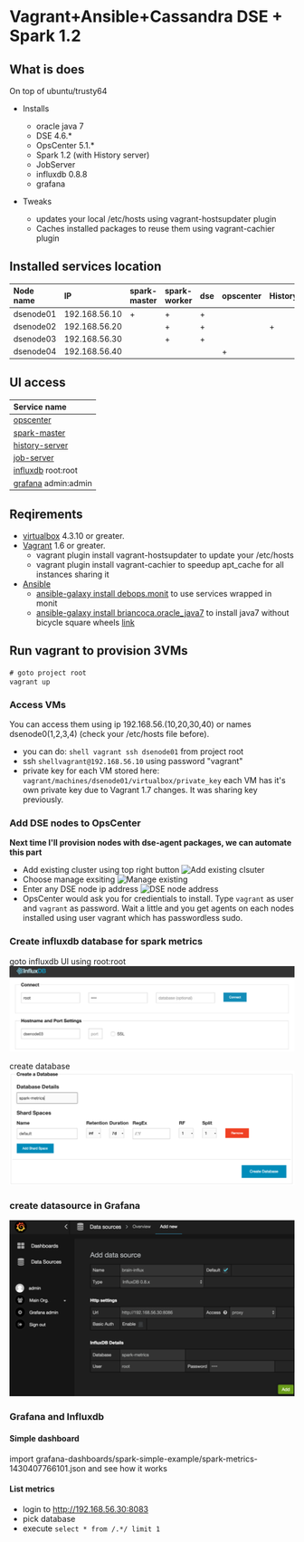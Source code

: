 # Vagrant+Ansible+Cassandra DSE + Spark 1.2

## What is does
On top of ubuntu/trusty64
* Installs 
    *  oracle java 7
    * DSE 4.6.*
    * OpsCenter 5.1.*
    * Spark 1.2 (with History server)
    * JobServer
    * influxdb 0.8.8             
    * grafana

* Tweaks
    * updates your local /etc/hosts using vagrant-hostsupdater plugin
    * Caches installed packages to reuse them using vagrant-cachier plugin

## Installed services location
| Node name      | IP              |spark-master  |spark-worker  | dse  | opscenter|HistoryServer|JobServer    |
|:---------------|:----------------|:-------------|:-------------|:-----|:---------|:------------|:------------|
| dsenode01      | 192.168.56.10   | +            | +            |  +   |          |             |             |
| dsenode02      | 192.168.56.20   |              | +            |  +   |          | +           | +           |
| dsenode03      | 192.168.56.30   |              | +            |  +   |          |             |             |
| dsenode04      | 192.168.56.40   |              |              |      | +        |             |             |

## UI access
|Service name| 
|:-----------| 
| [opscenter](http://dsenode04:8888/)|
| [spark-master](http://dsenode01:18080/)|
| [history-server](http://dsenode02:18080/)|
| [job-server](http://dsenode02:8090/)|
| [influxdb](http://dsenode03:8083) root:root |
| [grafana](http://dsenode03:3000) admin:admin|

## Reqirements
* [virtualbox](https://www.virtualbox.org/) 4.3.10 or greater.
* [Vagrant](https://www.vagrantup.com/) 1.6 or greater.
    * vagrant plugin install vagrant-hostsupdater to update your /etc/hosts
    * vagrant plugin install vagrant-cachier to speedup apt_cache for all instances sharing it
* [Ansible](http://docs.ansible.com/intro_installation.html#latest-releases-via-homebrew-mac-osx)  
    * [ansible-galaxy install debops.monit](https://github.com/debops/ansible-monit) to use services wrapped in monit
    * [ansible-galaxy install briancoca.oracle_java7](https://galaxy.ansible.com/list#/roles/628) to install java7 without bicycle square wheels [link](https://groups.google.com/forum/#!msg/ansible-project/G84khLtAuQo/5shDJMPOjYYJ)

## Run vagrant to provision 3VMs
```shell
# goto project root
vagrant up
```
### Access VMs
You can access them using ip 192.168.56.(10,20,30,40) or names dsenode0(1,2,3,4) (check your /etc/hosts file before).
* you can do: ```shell vagrant ssh dsenode01``` from project root
* ssh ```shellvagrant@192.168.56.10``` using password "vagrant"
* private key for each VM stored here: ```vagrant/machines/dsenode01/virtualbox/private_key``` each VM has it's own private key due to Vagrant 1.7 changes. It was sharing key previously.

### Add DSE nodes to OpsCenter
**Next time I'll provision nodes with dse-agent packages, we can automate this part**
* Add existing cluster using top right button 
![Add existing clsuter](https://github.com/seregasheypak/ansible-vagrant-dse-spark/raw/spark-cloudera/.wiki_resources/01_new_cluster.png?raw=true)
* Choose manage exsiting
![Manage existing](https://github.com/seregasheypak/ansible-vagrant-dse-spark/raw/spark-cloudera/.wiki_resources/02_manage_existing.png?raw=true)
* Enter any DSE node ip address
![DSE node address](https://github.com/seregasheypak/ansible-vagrant-dse-spark/raw/spark-cloudera/.wiki_resources/03_add_cluster.png?raw=true)
* OpsCenter would ask you for credientials to install. Type ```vagrant``` as user and ```vagrant``` as password. Wait a little and you get agents on each nodes installed using user vagrant which has passwordless sudo.

### Create influxdb database for spark metrics
goto influxdb UI using root:root
![influxdb UI](https://github.com/seregasheypak/ansible-vagrant-dse-spark/raw/spark-cloudera/.wiki_resources/influx_01_login.png?raw=true)

create database
![influxdb UI](https://github.com/seregasheypak/ansible-vagrant-dse-spark/raw/spark-cloudera/.wiki_resources/influx_02_create_db.png?raw=true)

### create datasource in Grafana
![Datasource in Grafana](https://github.com/seregasheypak/ansible-vagrant-dse-spark/raw/spark-cloudera/.wiki_resources/grafana_01_create_db.png)

### Grafana and Influxdb
#### Simple dashboard
import grafana-dashboards/spark-simple-example/spark-metrics-1430407766101.json and see how it works

#### List metrics
* login to http://192.168.56.30:8083
* pick database
* execute `select * from /.*/ limit 1`
